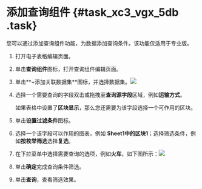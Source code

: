 # 添加查询组件 {#task_xc3_vgx_5db .task}

您可以通过添加查询组件功能，为数据添加查询条件。该功能仅适用于专业版。

1.   打开电子表格编辑页面。 
2.  单击**查询组件**图标，打开查询组件编辑页面。 
3.  单击**+添加关联数据集**图标，并选择数据集。![](http://static-aliyun-doc.oss-cn-hangzhou.aliyuncs.com/assets/img/9108/154276768611511_zh-CN.png)

 
4.  选择一个需要查询的字段双击或拖拽至**查询源字段**区域，例如**运输方式**。 

    如果表格中设置了**区块显示**，那么您还需要为该字段选择一个可作用的区块。

5.  单击**设置过滤条件**图标。 
6.  选择一个该字段可以作用的图表，例如 **Sheet1中的区块1**；选择筛选条件，例如**按枚举筛选**选择**复选**。 
7.  在下拉菜单中选择需要查询的选项，例如**火车**，如下图所示：![](http://static-aliyun-doc.oss-cn-hangzhou.aliyuncs.com/assets/img/9108/154276768611454_zh-CN.png)

 
8.  单击**确定**完成查询条件筛选。 
9.  单击**查询**，查看筛选效果。 

